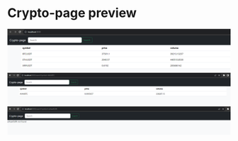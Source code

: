 # Crypto-page preview
![alt text](https://github.com/GirtsFreimanis/Crypto-page/blob/master/images/1img.png)
![alt text](https://github.com/GirtsFreimanis/Crypto-page/blob/master/images/2img.png)
![alt text](https://github.com/GirtsFreimanis/Crypto-page/blob/master/images/3img.png)
